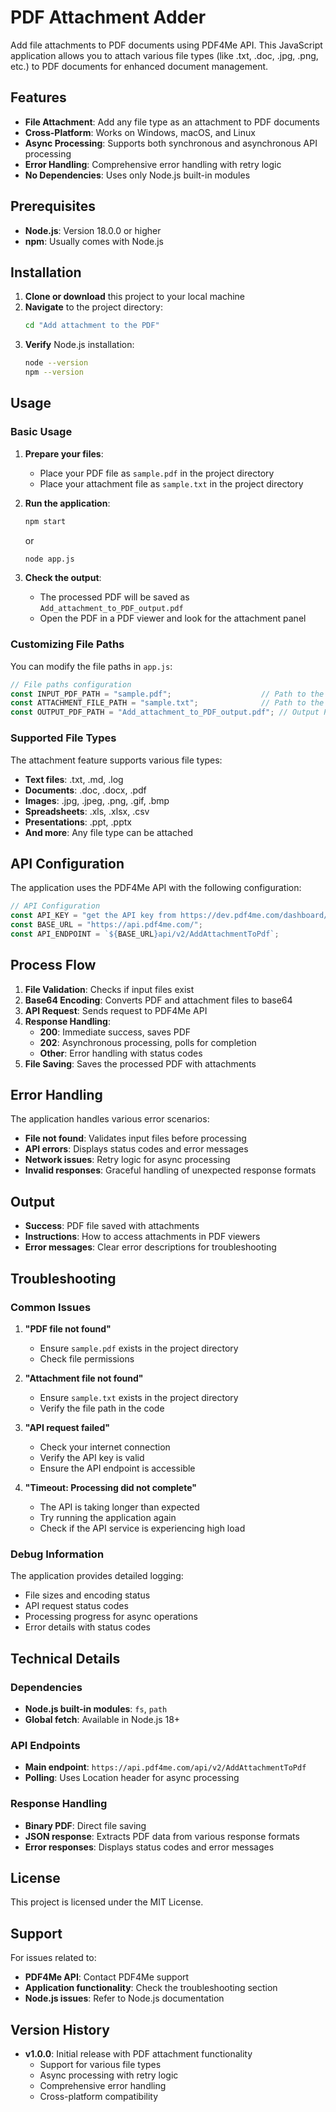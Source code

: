 # PDF Attachment Adder

Add file attachments to PDF documents using PDF4Me API. This JavaScript application allows you to attach various file types (like .txt, .doc, .jpg, .png, etc.) to PDF documents for enhanced document management.

## Features

- **File Attachment**: Add any file type as an attachment to PDF documents
- **Cross-Platform**: Works on Windows, macOS, and Linux
- **Async Processing**: Supports both synchronous and asynchronous API processing
- **Error Handling**: Comprehensive error handling with retry logic
- **No Dependencies**: Uses only Node.js built-in modules

## Prerequisites

- **Node.js**: Version 18.0.0 or higher
- **npm**: Usually comes with Node.js

## Installation

1. **Clone or download** this project to your local machine
2. **Navigate** to the project directory:
   ```bash
   cd "Add attachment to the PDF"
   ```
3. **Verify** Node.js installation:
   ```bash
   node --version
   npm --version
   ```

## Usage

### Basic Usage

1. **Prepare your files**:
   - Place your PDF file as `sample.pdf` in the project directory
   - Place your attachment file as `sample.txt` in the project directory

2. **Run the application**:
   ```bash
   npm start
   ```
   or
   ```bash
   node app.js
   ```

3. **Check the output**:
   - The processed PDF will be saved as `Add_attachment_to_PDF_output.pdf`
   - Open the PDF in a PDF viewer and look for the attachment panel

### Customizing File Paths

You can modify the file paths in `app.js`:

```javascript
// File paths configuration
const INPUT_PDF_PATH = "sample.pdf";                    // Path to the main PDF file
const ATTACHMENT_FILE_PATH = "sample.txt";              // Path to the attachment file
const OUTPUT_PDF_PATH = "Add_attachment_to_PDF_output.pdf"; // Output PDF file name
```

### Supported File Types

The attachment feature supports various file types:
- **Text files**: .txt, .md, .log
- **Documents**: .doc, .docx, .pdf
- **Images**: .jpg, .jpeg, .png, .gif, .bmp
- **Spreadsheets**: .xls, .xlsx, .csv
- **Presentations**: .ppt, .pptx
- **And more**: Any file type can be attached

## API Configuration

The application uses the PDF4Me API with the following configuration:

```javascript
// API Configuration
const API_KEY = "get the API key from https://dev.pdf4me.com/dashboard/#/api-keys";
const BASE_URL = "https://api.pdf4me.com/";
const API_ENDPOINT = `${BASE_URL}api/v2/AddAttachmentToPdf`;
```

## Process Flow

1. **File Validation**: Checks if input files exist
2. **Base64 Encoding**: Converts PDF and attachment files to base64
3. **API Request**: Sends request to PDF4Me API
4. **Response Handling**: 
   - **200**: Immediate success, saves PDF
   - **202**: Asynchronous processing, polls for completion
   - **Other**: Error handling with status codes
5. **File Saving**: Saves the processed PDF with attachments

## Error Handling

The application handles various error scenarios:

- **File not found**: Validates input files before processing
- **API errors**: Displays status codes and error messages
- **Network issues**: Retry logic for async processing
- **Invalid responses**: Graceful handling of unexpected response formats

## Output

- **Success**: PDF file saved with attachments
- **Instructions**: How to access attachments in PDF viewers
- **Error messages**: Clear error descriptions for troubleshooting

## Troubleshooting

### Common Issues

1. **"PDF file not found"**
   - Ensure `sample.pdf` exists in the project directory
   - Check file permissions

2. **"Attachment file not found"**
   - Ensure `sample.txt` exists in the project directory
   - Verify the file path in the code

3. **"API request failed"**
   - Check your internet connection
   - Verify the API key is valid
   - Ensure the API endpoint is accessible

4. **"Timeout: Processing did not complete"**
   - The API is taking longer than expected
   - Try running the application again
   - Check if the API service is experiencing high load

### Debug Information

The application provides detailed logging:
- File sizes and encoding status
- API request status codes
- Processing progress for async operations
- Error details with status codes

## Technical Details

### Dependencies
- **Node.js built-in modules**: `fs`, `path`
- **Global fetch**: Available in Node.js 18+

### API Endpoints
- **Main endpoint**: `https://api.pdf4me.com/api/v2/AddAttachmentToPdf`
- **Polling**: Uses Location header for async processing

### Response Handling
- **Binary PDF**: Direct file saving
- **JSON response**: Extracts PDF data from various response formats
- **Error responses**: Displays status codes and error messages

## License

This project is licensed under the MIT License.

## Support

For issues related to:
- **PDF4Me API**: Contact PDF4Me support
- **Application functionality**: Check the troubleshooting section
- **Node.js issues**: Refer to Node.js documentation

## Version History

- **v1.0.0**: Initial release with PDF attachment functionality
  - Support for various file types
  - Async processing with retry logic
  - Comprehensive error handling
  - Cross-platform compatibility 
